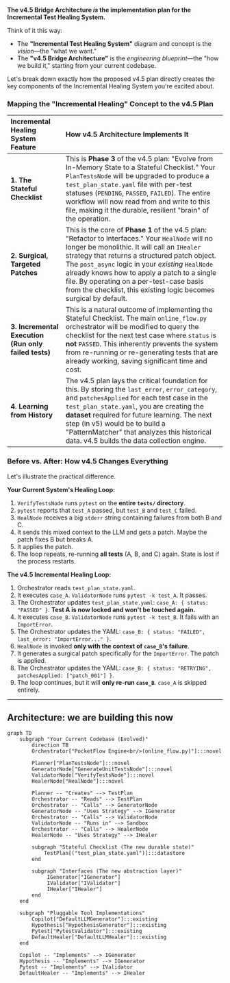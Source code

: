 **The v4.5 Bridge Architecture *is* the implementation plan for the Incremental Test Healing System.**

Think of it this way:
*   The **"Incremental Test Healing System"** diagram and concept is the *vision*—the "what we want."
*   The **"v4.5 Bridge Architecture"** is the *engineering blueprint*—the "how we build it," starting from your current codebase.

Let's break down exactly how the proposed v4.5 plan directly creates the key components of the Incremental Healing System you're excited about.

### Mapping the "Incremental Healing" Concept to the v4.5 Plan

| Incremental Healing System Feature | How v4.5 Architecture Implements It |
| :--- | :--- |
| **1. The Stateful Checklist** | This is **Phase 3** of the v4.5 plan: "Evolve from In-Memory State to a Stateful Checklist." Your `PlanTestsNode` will be upgraded to produce a `test_plan_state.yaml` file with per-test statuses (`PENDING`, `PASSED`, `FAILED`). The entire workflow will now read from and write to this file, making it the durable, resilient "brain" of the operation. |
| **2. Surgical, Targeted Patches** | This is the core of **Phase 1** of the v4.5 plan: "Refactor to Interfaces." Your `HealNode` will no longer be monolithic. It will call an `IHealer` strategy that returns a structured patch object. The `post_async` logic in your *existing* `HealNode` already knows how to apply a patch to a single file. By operating on a per-test-case basis from the checklist, this existing logic becomes surgical by default. |
| **3. Incremental Execution (Run only failed tests)** | This is a natural outcome of implementing the Stateful Checklist. The main `online_flow.py` orchestrator will be modified to query the checklist for the next test case where `status` is **not** `PASSED`. This inherently prevents the system from re-running or re-generating tests that are already working, saving significant time and cost. |
| **4. Learning from History** | The v4.5 plan lays the critical foundation for this. By storing the `last_error`, `error_category`, and `patchesApplied` for each test case in the `test_plan_state.yaml`, you are creating the **dataset** required for future learning. The next step (in v5) would be to build a "PatternMatcher" that analyzes this historical data. v4.5 builds the data collection engine. |

### Before vs. After: How v4.5 Changes Everything

Let's illustrate the practical difference.

**Your Current System's Healing Loop:**

1.  `VerifyTestsNode` runs `pytest` on the **entire `tests/` directory**.
2.  `pytest` reports that `test_A` passed, but `test_B` and `test_C` failed.
3.  `HealNode` receives a big `stderr` string containing failures from both B and C.
4.  It sends this mixed context to the LLM and gets a patch. Maybe the patch fixes B but breaks A.
5.  It applies the patch.
6.  The loop repeats, re-running **all tests** (A, B, and C) again. State is lost if the process restarts.

**The v4.5 Incremental Healing Loop:**

1.  Orchestrator reads `test_plan_state.yaml`.
2.  It executes `case_A`. `ValidatorNode` runs `pytest -k test_A`. It passes.
3.  The Orchestrator updates `test_plan_state.yaml`: `case_A: { status: "PASSED" }`. **Test A is now locked and won't be touched again.**
4.  It executes `case_B`. `ValidatorNode` runs `pytest -k test_B`. It fails with an `ImportError`.
5.  The Orchestrator updates the YAML: `case_B: { status: "FAILED", last_error: "ImportError..." }`.
6.  `HealNode` is invoked **only with the context of `case_B`'s failure**.
7.  It generates a surgical patch specifically for the `ImportError`. The patch is applied.
8.  The Orchestrator updates the YAML: `case_B: { status: "RETRYING", patchesApplied: ["patch_001"] }`.
9.  The loop continues, but it will **only re-run `case_B`**. `case_A` is skipped entirely.

---

## Architecture: we are building this now

```mermaid
graph TD
    subgraph "Your Current Codebase (Evolved)"
        direction TB
        Orchestrator["PocketFlow Engine<br/>(online_flow.py)"]:::novel
        
        Planner["PlanTestsNode"]:::novel
        GeneratorNode["GenerateUnitTestsNode"]:::novel
        ValidatorNode["VerifyTestsNode"]:::novel
        HealerNode["HealNode"]:::novel
        
        Planner -- "Creates" --> TestPlan
        Orchestrator -- "Reads" --> TestPlan
        Orchestrator -- "Calls" --> GeneratorNode
        GeneratorNode -- "Uses Strategy" --> IGenerator
        Orchestrator -- "Calls" --> ValidatorNode
        ValidatorNode -- "Runs in" --> Sandbox
        Orchestrator -- "Calls" --> HealerNode
        HealerNode -- "Uses Strategy" --> IHealer
        
        subgraph "Stateful Checklist (The new durable state)"
            TestPlan[("test_plan_state.yaml")]:::datastore
        end

        subgraph "Interfaces (The new abstraction layer)"
             IGenerator["IGenerator"]
             IValidator["IValidator"]
             IHealer["IHealer"]
        end
    end

    subgraph "Pluggable Tool Implementations"
        Copilot["DefaultLLMGenerator"]:::existing
        Hypothesis["HypothesisGenerator"]:::existing
        Pytest["PytestValidator"]:::existing
        DefaultHealer["DefaultLLMHealer"]:::existing
    end
    
    Copilot -- "Implements" --> IGenerator
    Hypothesis -- "Implements" --> IGenerator
    Pytest -- "Implements" --> IValidator
    DefaultHealer -- "Implements" --> IHealer